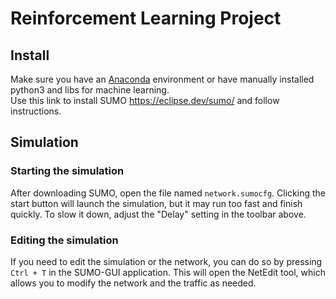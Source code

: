 # Reinforcement Learning Project

## Install
Make sure you have an [Anaconda](https://www.anaconda.com/download) environment or have manually installed python3 and libs for machine learning.<br>
Use this link to install SUMO https://eclipse.dev/sumo/ and follow instructions.

## Simulation

### Starting the simulation

After downloading SUMO, open the file named `network.sumocfg`. Clicking the start button will launch the simulation, but it may run too fast and finish quickly. To slow it down, adjust the "Delay" setting in the toolbar above.

### Editing the simulation

If you need to edit the simulation or the network, you can do so by pressing `Ctrl + T` in the SUMO-GUI application. This will open the NetEdit tool, which allows you to modify the network and the traffic as needed.
